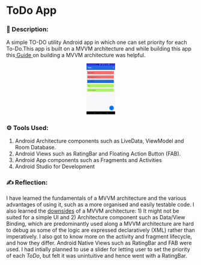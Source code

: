# ToDo App
### 📜 Description:
A simple TO-DO utility Android app in which one can set priority for each To-Do.This app is built on a MVVM architecture and while building this app this[ Guide ](https://codelabs.developers.google.com/codelabs/android-training-livedata-viewmodel/index.html?index=..%2F..android-training#0)on building a MVVM architecture was helpful.

<p align="center">
<img src="/Resources/App_Overview.gif" width="15%" height="15%" />
</p>

### ⚙️ Tools Used:
1) Android Architecture components such as LiveData, ViewModel and Room Database.
2) Android Views such as RatingBar and Floating Action Button (FAB).
3) Android App components such as Fragments and Activities
4) Android Studio for Development

### ✍️ Reflection:
I have learned the fundamentals of a MVVM architecture and the various advantages of using it, such as a more organised and easily testable code. I also learned the [downsides](https://stackoverflow.com/questions/883895/what-are-the-problems-of-the-mvvm-pattern) of a MVVM architecture: 1) It might not be suited for a simple UI and 2) Architecture component such as Data/View Binding, which are predominantly used along a MVVM architecture are hard to debug as some of the logic are expressed declaratively (XML) rather than imperatively. I also got to know more on the activity and fragment lifecycle, and how they differ. Android Native Views such as RatingBar and FAB were used. I had intially planned to use a slider for letting user to set the priority of each _ToDo_, but felt it was unintuitive and hence went with a RatingBar.
